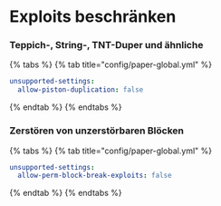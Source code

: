 # Exploits beschränken

### Teppich-, String-, TNT-Duper und ähnliche

{% tabs %}
{% tab title="config/paper-global.yml" %}
```yaml
unsupported-settings:
  allow-piston-duplication: false
```
{% endtab %}
{% endtabs %}

### Zerstören von unzerstörbaren Blöcken

{% tabs %}
{% tab title="config/paper-global.yml" %}
```yaml
unsupported-settings:
  allow-perm-block-break-exploits: false
```
{% endtab %}
{% endtabs %}
